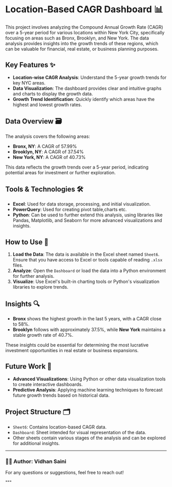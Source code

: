 # Location-Based CAGR Dashboard 📊

This project involves analyzing the Compound Annual Growth Rate (CAGR) over a 5-year period for various locations within New York City, specifically focusing on areas such as Bronx, Brooklyn, and New York. The data analysis provides insights into the growth trends of these regions, which can be valuable for financial, real estate, or business planning purposes.

## Key Features ✨

- **Location-wise CAGR Analysis**: Understand the 5-year growth trends for key NYC areas.
- **Data Visualization**: The dashboard provides clear and intuitive graphs and charts to display the growth data.
- **Growth Trend Identification**: Quickly identify which areas have the highest and lowest growth rates.

## Data Overview 🗃️

The analysis covers the following areas:
- **Bronx, NY**: A CAGR of 57.99%
- **Brooklyn, NY**: A CAGR of 37.54%
- **New York, NY**: A CAGR of 40.73%

This data reflects the growth trends over a 5-year period, indicating potential areas for investment or further exploration.

## Tools & Technologies 🛠️

- **Excel**: Used for data storage, processing, and initial visualization.
- **PowerQuery**: Used for creating pivot table,charts etc.
- **Python**: Can be used to further extend this analysis, using libraries like Pandas, Matplotlib, and Seaborn for more advanced visualizations and insights.

## How to Use 📑

1. **Load the Data**: The data is available in the Excel sheet named `Sheet6`. Ensure that you have access to Excel or tools capable of reading `.xlsx` files.
2. **Analyze**: Open the `Dashboard` or load the data into a Python environment for further analysis.
3. **Visualize**: Use Excel's built-in charting tools or Python's visualization libraries to explore trends.

## Insights 🔍

- **Bronx** shows the highest growth in the last 5 years, with a CAGR close to 58%.
- **Brooklyn** follows with approximately 37.5%, while **New York** maintains a stable growth rate of 40.7%.

These insights could be essential for determining the most lucrative investment opportunities in real estate or business expansions.

## Future Work 🚀

- **Advanced Visualizations**: Using Python or other data visualization tools to create interactive dashboards.
- **Predictive Analysis**: Applying machine learning techniques to forecast future growth trends based on historical data.

## Project Structure 🗂️

- `Sheet6`: Contains location-based CAGR data.
- `Dashboard`: Sheet intended for visual representation of the data.
- Other sheets contain various stages of the analysis and can be explored for additional insights.

---

### 👩‍💻 Author: Vidhan Saini

For any questions or suggestions, feel free to reach out!

"""
